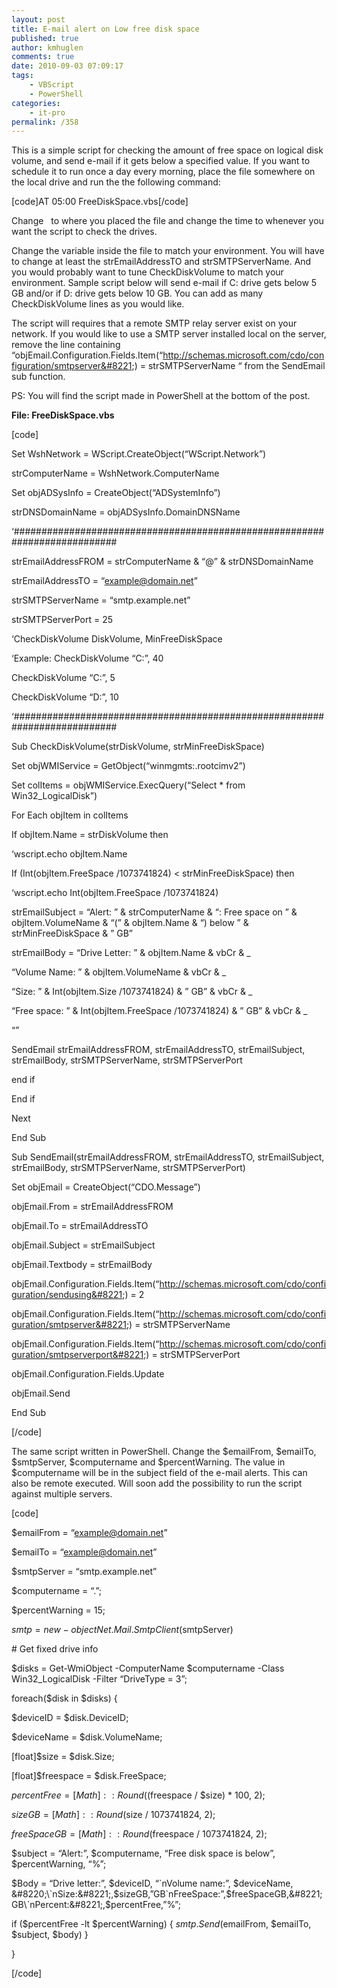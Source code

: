 ```yaml
---
layout: post
title: E-mail alert on Low free disk space
published: true
author: kmhuglen
comments: true
date: 2010-09-03 07:09:17
tags:
    - VBScript
    - PowerShell
categories:
    - it-pro
permalink: /358
---
```

This is a simple script for checking the amount of free space on logical disk volume, and send e-mail if it gets below a specified value. If you want to schedule it to run once a day every morning, place the file somewhere on the local drive and run the the following command:

[code]AT 05:00 FreeDiskSpace.vbs[/code]

Change   to where you placed the file and change the time to whenever you want the script to check the drives.

Change the variable inside the file to match your environment. You will have to change at least the strEmailAddressTO and strSMTPServerName. And you would probably want to tune CheckDiskVolume to match your environment. Sample script below will send e-mail if C: drive gets below 5 GB and/or if D: drive gets below 10 GB. You can add as many CheckDiskVolume lines as you would like.

The script will requires that a remote SMTP relay server exist on your network. If you would like to use a SMTP server installed local on the server, remove the line containing “objEmail.Configuration.Fields.Item(&#8220;http://schemas.microsoft.com/cdo/configuration/smtpserver&#8221;) = strSMTPServerName “ from the SendEmail sub function.

PS: You will find the script made in PowerShell at the bottom of the post.

**File: FreeDiskSpace.vbs**

[code]
  
Set WshNetwork = WScript.CreateObject(&#8220;WScript.Network&#8221;)
  
strComputerName = WshNetwork.ComputerName

Set objADSysInfo = CreateObject(&#8220;ADSystemInfo&#8221;)
  
strDNSDomainName = objADSysInfo.DomainDNSName

&#8216;###########################################################################

strEmailAddressFROM = strComputerName & &#8220;@&#8221; & strDNSDomainName
  
strEmailAddressTO = &#8220;example@domain.net&#8221;

strSMTPServerName = &#8220;smtp.example.net&#8221;
  
strSMTPServerPort = 25

&#8216;CheckDiskVolume DiskVolume, MinFreeDiskSpace
  
&#8216;Example: CheckDiskVolume &#8220;C:&#8221;, 40

CheckDiskVolume &#8220;C:&#8221;, 5
  
CheckDiskVolume &#8220;D:&#8221;, 10

&#8216;###########################################################################

Sub CheckDiskVolume(strDiskVolume, strMinFreeDiskSpace)

Set objWMIService = GetObject(&#8220;winmgmts:.rootcimv2&#8221;)
  
Set colItems = objWMIService.ExecQuery(&#8220;Select * from Win32_LogicalDisk&#8221;)

For Each objItem in colItems
  
If objItem.Name = strDiskVolume then
  
&#8216;wscript.echo objItem.Name
  
If (Int(objItem.FreeSpace /1073741824) < strMinFreeDiskSpace) then
  
&#8216;wscript.echo Int(objItem.FreeSpace /1073741824)

strEmailSubject = &#8220;Alert: &#8221; & strComputerName & &#8220;: Free space on &#8221; & objItem.VolumeName & &#8220;(&#8221; & objItem.Name & &#8220;) below &#8221; & strMinFreeDiskSpace & &#8221; GB&#8221;
  
strEmailBody = &#8220;Drive Letter: &#8221; & objItem.Name & vbCr & _
  
&#8220;Volume Name: &#8221; & objItem.VolumeName & vbCr & _
  
&#8220;Size: &#8221; & Int(objItem.Size /1073741824) & &#8221; GB&#8221; & vbCr & _
  
&#8220;Free space: &#8221; & Int(objItem.FreeSpace /1073741824) & &#8221; GB&#8221; & vbCr & _
  
&#8220;&#8221;
  
SendEmail strEmailAddressFROM, strEmailAddressTO, strEmailSubject, strEmailBody, strSMTPServerName, strSMTPServerPort
  
end if
  
End if
  
Next

End Sub

Sub SendEmail(strEmailAddressFROM, strEmailAddressTO, strEmailSubject, strEmailBody, strSMTPServerName, strSMTPServerPort)

Set objEmail = CreateObject(&#8220;CDO.Message&#8221;)

objEmail.From = strEmailAddressFROM
  
objEmail.To = strEmailAddressTO
  
objEmail.Subject = strEmailSubject
  
objEmail.Textbody = strEmailBody
  
objEmail.Configuration.Fields.Item(&#8220;http://schemas.microsoft.com/cdo/configuration/sendusing&#8221;) = 2
  
objEmail.Configuration.Fields.Item(&#8220;http://schemas.microsoft.com/cdo/configuration/smtpserver&#8221;) = strSMTPServerName
  
objEmail.Configuration.Fields.Item(&#8220;http://schemas.microsoft.com/cdo/configuration/smtpserverport&#8221;) = strSMTPServerPort
  
objEmail.Configuration.Fields.Update
  
objEmail.Send

End Sub
  
[/code]

The same script written in PowerShell. Change the $emailFrom, $emailTo, $smtpServer, $computername and $percentWarning. The value in $computername will be in the subject field of the e-mail alerts. This can also be remote executed. Will soon add the possibility to run the script against multiple servers.

[code]
  
$emailFrom = &#8220;example@domain.net&#8221;
  
$emailTo = &#8220;example@domain.net&#8221;
  
$smtpServer = &#8220;smtp.example.net&#8221;

$computername = &#8220;.&#8221;;
  
$percentWarning = 15;

$smtp = new-object Net.Mail.SmtpClient($smtpServer)

\# Get fixed drive info
  
$disks = Get-WmiObject -ComputerName $computername -Class Win32_LogicalDisk -Filter &#8220;DriveType = 3&#8221;;

foreach($disk in $disks) {
  
$deviceID = $disk.DeviceID;
  
$deviceName = $disk.VolumeName;
  
[float]$size = $disk.Size;
  
[float]$freespace = $disk.FreeSpace;

$percentFree = [Math]::Round(($freespace / $size) * 100, 2);
  
$sizeGB = [Math]::Round($size / 1073741824, 2);
  
$freeSpaceGB = [Math]::Round($freespace / 1073741824, 2);

$subject = &#8220;Alert:&#8221;, $computername, &#8220;Free disk space is below&#8221;, $percentWarning, &#8220;%&#8221;;
  
$Body = &#8220;Drive letter:&#8221;, $deviceID, &#8220;\`nVolume name:&#8221;, $deviceName, &#8220;\`nSize:&#8221;,$sizeGB,&#8221;GB\`nFreeSpace:&#8221;,$freeSpaceGB,&#8221;GB\`nPercent:&#8221;,$percentFree,&#8221;%&#8221;;

if ($percentFree -lt $percentWarning) { $smtp.Send($emailFrom, $emailTo, $subject, $body) }
  
}
  
[/code]
